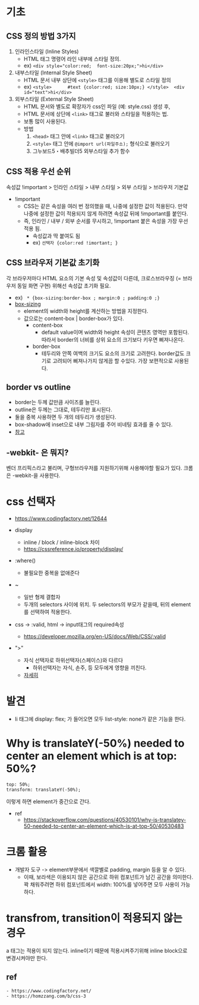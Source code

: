 # 기초

## CSS 정의 방법 3가지
1. 인라인스타일 (Inline Styles) 
    - HTML 태그 명령어 라인 내부에 스타일 정의.
    - ex) ``<div style="color:red;  font-size:20px;">hi</div>``
2. 내부스타일 (Internal Style Sheet) 
    - HTML 문서 내부 상단에 ``<style>`` 태그를 이용해 별도로 스타일 정의
    - ex) ``<style>     
            #text {color:red; size:10px;}
            </style> 
            <div id="text">hi</div>``
3. 외부스타일 (External Style Sheet) 
    - HTML 문서와 별도로 확장자가 css인 파일 (예: style.css) 생성 후,
    - HTML 문서에 상단에 ``<link>`` 태그로 불러와 스타일을 적용하는 법.
    - 보통 많이 사용된다.
    - 방법
        1. ``<head>`` 태그 안에 ``<link>`` 태그로 불러오기
        2. ``<style>`` 태그 안에 ``@import url(파일주소);`` 형식으로 불러오기
        3. 그누보드5・배추빌더5 외부스타일 추가 함수

## CSS 적용 우선 순위
속성값 !important  > 인라인 스타일  >  내부 스타일  >  외부 스타일 > 브라우저 기본값
- !important
    - CSS는 같은 속성을 여러 번 정의했을 때, 나중에 설정한 값이 적용된다. 만약 나중에 설정한 값이 적용되지 않게 하려면 속성값 뒤에 !important를 붙인다.
    - 즉, 인라인 / 내부 / 외부 순서를 무시하고, !important 붙은 속성을 가장 우선 적용 됨. 
        - 속성값과 딱 붙여도 됨
        - ex) ``선택자 {color:red !imortant; }``

## CSS 브라우저 기본값 초기화
각 브라우저마다 HTML 요소의 기본 속성 및 속성값이 다른데, 크로스브라우징 (= 브라우저 동일 화면 구현) 위해선 속성값 초기화 필요.
- ex) `` * {box-sizing:border-box ; margin:0 ; padding:0 ;}``
- [box-sizing](https://developer.mozilla.org/ko/docs/Web/CSS/box-sizing)
    - element의 width와 height를 계산하는 방법을 지정한다.
    - 값으로는 content-box | border-box가 있다.
        - content-box
            -  default value이며 width와 height 속성이 콘텐츠 영역만 포함된다. 따라서 border의 너비를 상위 요소의 크기보다 키우면 삐져나온다. 
        - border-box
            - 테두리와 안쪽 여백의 크기도 요소의 크기로 고려한다. border값도 크기로 고려되어 삐져나가지 않게끔 할 수있다. 가장 보편적으로 사용된다.

## border vs outline
- border는 두께 값만큼 사이즈를 늘린다.
- outline은 두께는 그대로, 테두리만 표시된다.
- 둘을 중복 사용하면 두 개의 테두리가 생성된다.
- box-shadow에 inset으로 내부 그림자를 주어 비네팅 효과를 줄 수 있다.
- [참고](https://blog.naver.com/PostView.naver?blogId=iyakiggun&logNo=100159740947)

## -webkit- 은 뭐지?
벤더 프리픽스라고 불리며, 구형브라우저를 지원하기위해 사용해야할 필요가 있다.
크롬은 -webkit-을 사용한다.
# css 선택자
- https://www.codingfactory.net/12644

- display
    - inline / block / inline-block 차이
    - https://cssreference.io/property/display/
- :where()
    - 불필요한 중복을 없애준다

- ~
    - 일반 형제 결합자
    - 두개의 selectors 사이에 위치. 두 selectors의 부모가 같을때, 뒤의 element를 선택하여 적용한다.
- css -> :valid, html -> input태그의 required속성
    - https://developer.mozilla.org/en-US/docs/Web/CSS/:valid

- ">" 
    - 자식 선택자로 하위선택자(스페이스)와 다르다
        - 하위선택자는 자식, 손주, 등 모두에게 영향을 끼친다.
    - [자세히](https://bskyvision.com/1037)
# 발견
- li 태그에 display: flex; 가 들어오면 모두 list-style: none가 같은 기능을 한다.

# Why is translateY(-50%) needed to center an element which is at top: 50%?

```
top: 50%;
transform: translateY(-50%);
```

이렇게 하면 element가 중간으로 간다.

- ref
    - https://stackoverflow.com/questions/40530101/why-is-translatey-50-needed-to-center-an-element-which-is-at-top-50/40530483

# 크롬 활용
- 개발자 도구 -> element부분에서 색깔별로 padding, margin 등을 알 수 있다.
    - 이때, 보라색은 이용되지 않은 공간으로 하위 컴포넌트가 남긴 공간을 의미한다. 꽉 채워주려면 하위 컴포넌트에서 width: 100%를 넣어주면 모두 사용이 가능하다.

# transfrom, transition이 적용되지 않는 경우
 a 태그는 적용이 되지 않는다. inline이기 때문에 적용시켜주기위해 inline block으로 변경시켜야만 한다.

## ref
    - https://www.codingfactory.net/
    - https://homzzang.com/b/css-3